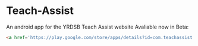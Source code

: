 # Teach-Assist
An android app for the YRDSB Teach Assist website
Avaliable now in Beta:
```html
<a href='https://play.google.com/store/apps/details?id=com.teachassist.teachassist&pcampaignid=MKT-Other-global-all-co-prtnr-py-PartBadge-Mar2515-1'><img alt='Get it on Google Play' src='https://play.google.com/intl/en_us/badges/images/generic/en_badge_web_generic.png'/></a>
```


